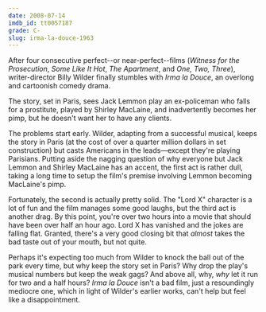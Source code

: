 ```yaml
---
date: 2008-07-14
imdb_id: tt0057187
grade: C-
slug: irma-la-douce-1963
---
```


After four consecutive perfect--or near-perfect--films (<span data-imdb-id="tt0051201">_Witness for the Prosecution_</span>, <span data-imdb-id="tt0053291">_Some Like It Hot_</span>, <span data-imdb-id="tt0053604">_The Apartment_</span>, and <span data-imdb-id="tt0055256">_One, Two, Three_</span>), writer-director Billy Wilder finally stumbles with _Irma la Douce_, an overlong and cartoonish comedy drama.

The story, set in Paris, sees Jack Lemmon play an ex-policeman who falls for a prostitute, played by Shirley MacLaine, and inadvertently becomes her pimp, but he doesn't want her to have any clients.

The problems start early. Wilder, adapting from a successful musical, keeps the story in Paris (at the cost of over a quarter million dollars in set construction) but casts Americans in the leads—except they're playing Parisians. Putting aside the nagging question of why everyone but Jack Lemmon and Shirley MacLaine has an accent, the first act is rather dull, taking a long time to setup the film's premise involving Lemmon becoming MacLaine's pimp.

Fortunately, the second is actually pretty solid. The "Lord X" character is a lot of fun and the film manages some good laughs, but the third act is another drag. By this point, you're over two hours into a movie that should have been over half an hour ago. Lord X has vanished and the jokes are falling flat. Granted, there's a very good closing bit that _almost_ takes the bad taste out of your mouth, but not quite.

Perhaps it's expecting too much from Wilder to knock the ball out of the park every time, but why keep the story set in Paris? Why drop the play's musical numbers but keep the weak gags? And above all, why, _why_ let it run for two and a half hours? _Irma la Douce_ isn't a bad film, just a resoundingly mediocre one, which in light of Wilder's earlier works, can't help but feel like a disappointment.
